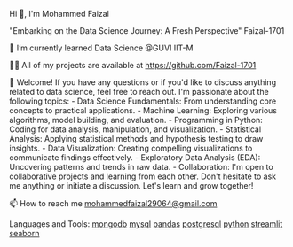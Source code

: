 Hi 👋, I'm Mohammed Faizal

"Embarking on the Data Science Journey: A Fresh Perspective"
Faizal-1701


🌱 I’m currently learned Data Science @GUVI IIT-M


👨‍💻 All of my projects are available at https://github.com/Faizal-1701


💬 Welcome! If you have any questions or if you'd like to discuss anything related to data science, feel free to reach out. I'm passionate about the following topics: - Data Science Fundamentals: From understanding core concepts to practical applications. - Machine Learning: Exploring various algorithms, model building, and evaluation. - Programming in Python: Coding for data analysis, manipulation, and visualization. - Statistical Analysis: Applying statistical methods and hypothesis testing to draw insights. - Data Visualization: Creating compelling visualizations to communicate findings effectively. - Exploratory Data Analysis (EDA): Uncovering patterns and trends in raw data. - Collaboration: I'm open to collaborative projects and learning from each other. Don't hesitate to ask me anything or initiate a discussion. Let's learn and grow together!


📫 How to reach me mohammedfaizal29064@gmail.com

Languages and Tools:
[mongodb](https://www.mongodb.com) [mysql](https://www.mysql.com/) [pandas](https://pandas.pydata.org/) [postgresql](https://www.postgresql.org/) [python](https://www.python.org/) [streamlit](https://streamlit.io/) [seaborn](https://seaborn.pydata.org/)
<!---
Faizal-1701/Faizal-1701 is a ✨ special ✨ repository because its `README.md` (this file) appears on your GitHub profile.
You can click the Preview link to take a look at your changes.
--->

